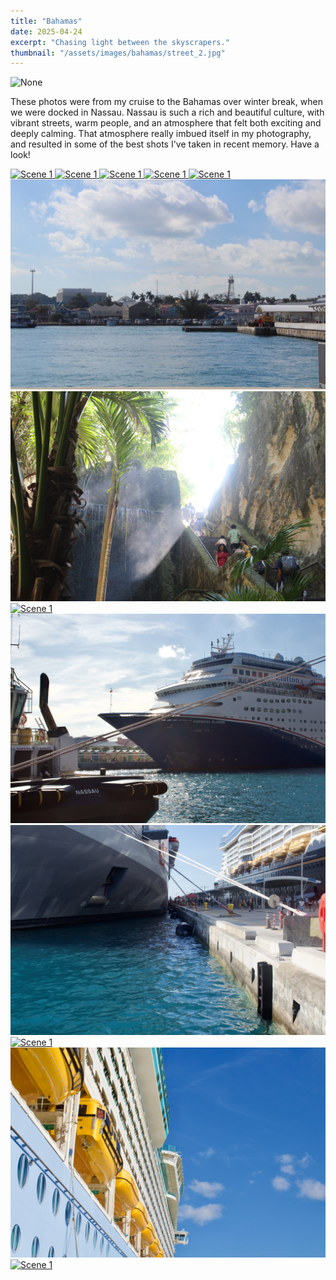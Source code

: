 ```yaml
---
title: "Bahamas"
date: 2025-04-24
excerpt: "Chasing light between the skyscrapers."
thumbnail: "/assets/images/bahamas/street_2.jpg"
---
```


<img src="/assets/images/bahamas/street_2.jpg" alt="None" class="hero-contained">

These photos were from my cruise to the Bahamas over winter break, when we were docked in Nassau. Nassau is such a rich and beautiful culture, with vibrant streets, warm people, and an atmosphere that felt both exciting and deeply calming. That atmosphere really imbued itself in my photography, and resulted in some of the best shots I've taken in recent memory. Have a look!

<div class="gallery">
  <a href="/assets/images/bahamas/street_2.jpg">
    <img src="/assets/images/bahamas/street_2.jpg" alt="Scene 1">
  </a>
  <a href="/assets/images/bahamas/flag.jpg">
    <img src="/assets/images/bahamas/flag.jpg" alt="Scene 1">
  </a>
  <a href="/assets/images/bahamas/crosswalk.jpg">
    <img src="/assets/images/bahamas/crosswalk.jpg" alt="Scene 1">
  </a>
  <a href="/assets/images/bahamas/lighthouse.jpg">
    <img src="/assets/images/bahamas/lighthouse.jpg" alt="Scene 1">
  </a>
  <a href="/assets/images/bahamas/ravine_1.jpg">
    <img src="/assets/images/bahamas/ravine_1.jpg" alt="Scene 1">
  </a>
  <a href="/assets/images/bahamas/coast.jpg">
    <img src="/assets/images/bahamas/coast.jpg" alt="Scene 1">
  </a>
  <a href="/assets/images/bahamas/ravine_2.jpg">
    <img src="/assets/images/bahamas/ravine_2.jpg" alt="Scene 1">
  </a>
  <a href="/assets/images/bahamas/ravine_portrait.jpg">
    <img src="/assets/images/bahamas/ravine_portrait.jpg" alt="Scene 1">
  </a>
  <a href="/assets/images/bahamas/ship_1.jpg">
    <img src="/assets/images/bahamas/ship_1.jpg" alt="Scene 1">
  </a>
    <a href="/assets/images/bahamas/ship_2.jpg">
    <img src="/assets/images/bahamas/ship_2.jpg" alt="Scene 1">
  </a>
    <a href="/assets/images/bahamas/ship_3.jpg">
    <img src="/assets/images/bahamas/ship_3.jpg" alt="Scene 1">
  </a>
    <a href="/assets/images/bahamas/ship_sky.jpg">
    <img src="/assets/images/bahamas/ship_sky.jpg" alt="Scene 1">
  </a>
    <a href="/assets/images/bahamas/street_1.jpg">
    <img src="/assets/images/bahamas/street_1.jpg" alt="Scene 1">
  </a>
</div>